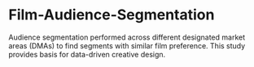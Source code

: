 # Film-Audience-Segmentation
Audience segmentation performed across different designated market areas (DMAs) to find segments with similar film preference.
This study provides basis for data-driven creative design.
